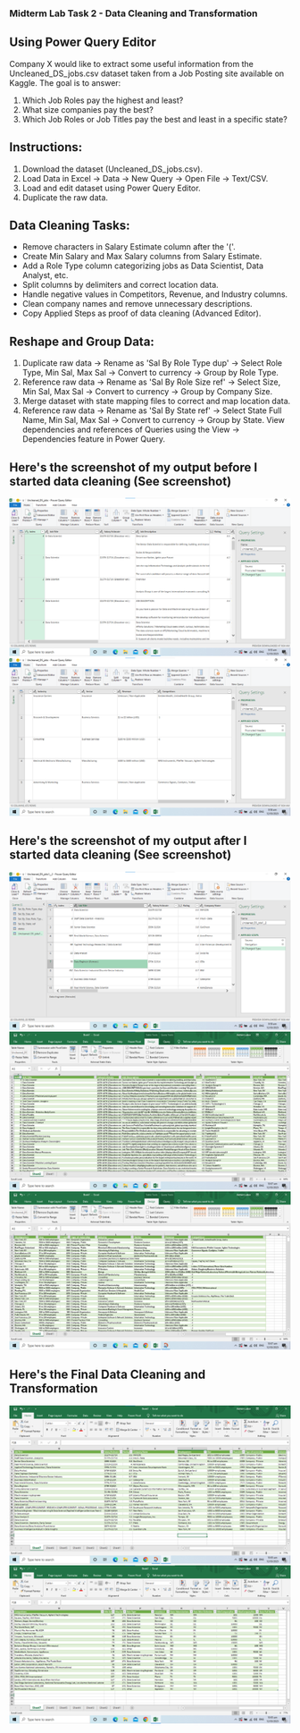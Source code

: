 ### Midterm Lab Task 2 - Data Cleaning and Transformation
## Using Power Query Editor
Company X would like to extract some useful information from the Uncleaned_DS_jobs.csv dataset taken
from a Job Posting site available on Kaggle. The goal is to answer:
1. Which Job Roles pay the highest and least?
2. What size companies pay the best?
3. Which Job Roles or Job Titles pay the best and least in a specific state?
## Instructions:
1. Download the dataset (Uncleaned_DS_jobs.csv).
2. Load Data in Excel -> Data -> New Query -> Open File -> Text/CSV.
3. Load and edit dataset using Power Query Editor.
4. Duplicate the raw data.
## Data Cleaning Tasks:
- Remove characters in Salary Estimate column after the '('.
- Create Min Salary and Max Salary columns from Salary Estimate.
- Add a Role Type column categorizing jobs as Data Scientist, Data Analyst, etc.
- Split columns by delimiters and correct location data.
- Handle negative values in Competitors, Revenue, and Industry columns.
- Clean company names and remove unnecessary descriptions.
- Copy Applied Steps as proof of data cleaning (Advanced Editor).
## Reshape and Group Data:
1. Duplicate raw data -> Rename as 'Sal By Role Type dup' -> Select Role Type, Min Sal, Max Sal -> Convert
to currency -> Group by Role Type.
2. Reference raw data -> Rename as 'Sal By Role Size ref' -> Select Size, Min Sal, Max Sal -> Convert to
currency -> Group by Company Size.
3. Merge dataset with state mapping files to correct and map location data.
4. Reference raw data -> Rename as 'Sal By State ref' -> Select State Full Name, Min Sal, Max Sal ->
Convert to currency -> Group by State.
View dependencies and references of Queries using the View -> Dependencies feature in Power Query.
## Here's the screenshot of my output before I started data cleaning (See screenshot)
![image alt](https://github.com/adrianlabor19/adrianlabor19/blob/2f5976b048a18059c9e8a096ed25514541798e92/Midterm%20Task%202/Screenshot/Screenshot%202025-03-12%20095546.png)
![image alt](https://github.com/adrianlabor19/adrianlabor19/blob/b5fcda79bf57ff4fe60e8be17b238c4d496e4d3a/Midterm%20Task%202/Screenshot/Screenshot%202025-03-12%20095607.png)
## Here's the screenshot of my output after I started data cleaning (See screenshot)
![image alt](https://github.com/adrianlabor19/adrianlabor19/blob/2679674675805809d14b9763014450c5861710fb/Midterm%20Task%202/Screenshot/Screenshot%202025-03-12%20095946.png)
![image alt](https://github.com/adrianlabor19/adrianlabor19/blob/e8f85435947311a244841e135a4cd658f2d06ca1/Midterm%20Task%202/Screenshot/Screenshot%202025-03-12%20100741.png)
![image alt](https://github.com/adrianlabor19/adrianlabor19/blob/b7667918d893ebfa6f8f589cbe897ebc44adac90/Midterm%20Task%202/Screenshot/Screenshot%202025-03-12%20100814.png)

## Here's the Final Data Cleaning and Transformation
![image alt](https://github.com/adrianlabor19/adrianlabor19/blob/f8ee4d98fcf54e6f742f657378b952749890493f/Midterm%20Task%202/Screenshot/Screenshot%202025-03-12%20100523.png)
![image alt](https://github.com/adrianlabor19/adrianlabor19/blob/0e60d4d5aa57cd9d86fef96ac11c7ce65ce7b0d6/Midterm%20Task%202/Screenshot/Screenshot%202025-03-12%20100554.png)
